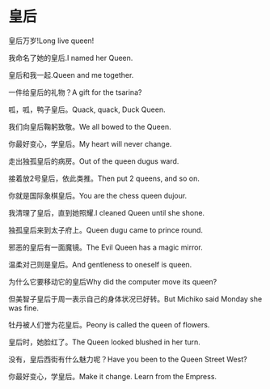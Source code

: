 # 皇后

<p><span class="chinese">皇后万岁!</span><span class="english">Long live queen!</span></p>

<p><span class="chinese">我命名了她的皇后.</span><span class="english">I named her Queen.</span></p>

<p><span class="chinese">皇后和我一起.</span><span class="english">Queen and me together.</span></p>

<p><span class="chinese">一件给皇后的礼物？</span><span class="english">A gift for the tsarina?</span></p>

<p><span class="chinese">呱，呱，鸭子皇后。</span><span class="english">Quack, quack, Duck Queen.</span></p>

<p><span class="chinese">我们向皇后鞠躬致敬。</span><span class="english">We all bowed to the Queen.</span></p>

<p><span class="chinese">你最好变心，学皇后。</span><span class="english">My heart will never change.</span></p>

<p><span class="chinese">走出独孤皇后的病房。</span><span class="english">Out of the queen dugus ward.</span></p>

<p><span class="chinese">接着放2号皇后，依此类推。</span><span class="english">Then put 2 queens, and so on.</span></p>

<p><span class="chinese">你就是国际象棋皇后。</span><span class="english">You are the chess queen dujour.</span></p>

<p><span class="chinese">我清理了皇后，直到她照耀.</span><span class="english">I cleaned Queen until she shone.</span></p>

<p><span class="chinese">独孤皇后来到太子府上。</span><span class="english">Queen dugu came to prince round.</span></p>

<p><span class="chinese">邪恶的皇后有一面魔镜。</span><span class="english">The Evil Queen has a magic mirror.</span></p>

<p><span class="chinese">温柔对己则是皇后。</span><span class="english">And gentleness to oneself is queen.</span></p>

<p><span class="chinese">为什么它要移动它的皇后</span><span class="english">Why did the computer move its queen?</span></p>

<p><span class="chinese">但美智子皇后于周一表示自己的身体状况已好转。</span><span class="english">But Michiko said Monday she was fine.</span></p>

<p><span class="chinese">牡丹被人们誉为花皇后。</span><span class="english">Peony is called the queen of flowers.</span></p>

<p><span class="chinese">皇后时，她脸红了。</span><span class="english">The Queen looked blushed in her turn.</span></p>

<p><span class="chinese">没有，皇后西街有什么魅力呢？</span><span class="english">Have you been to the Queen Street West?</span></p>

<p><span class="chinese">你最好变心，学皇后。</span><span class="english">Make it change. Learn from the Empress.</span></p>

